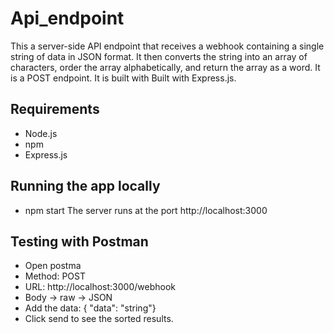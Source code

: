 # Api_endpoint
This a server-side API endpoint that receives a webhook containing a single string of data in JSON format.
It then converts the string into an array of characters, order the array alphabetically, and return the array as a word.
It is a POST endpoint.
It is built with Built with Express.js.

## Requirements
- Node.js
- npm
- Express.js

## Running the app locally
- npm start
The server runs at the port http://localhost:3000

## Testing with Postman
- Open postma
- Method: POST
- URL: http://localhost:3000/webhook
- Body -> raw -> JSON
- Add the data: { "data": "string"}
- Click send to see the sorted results.

